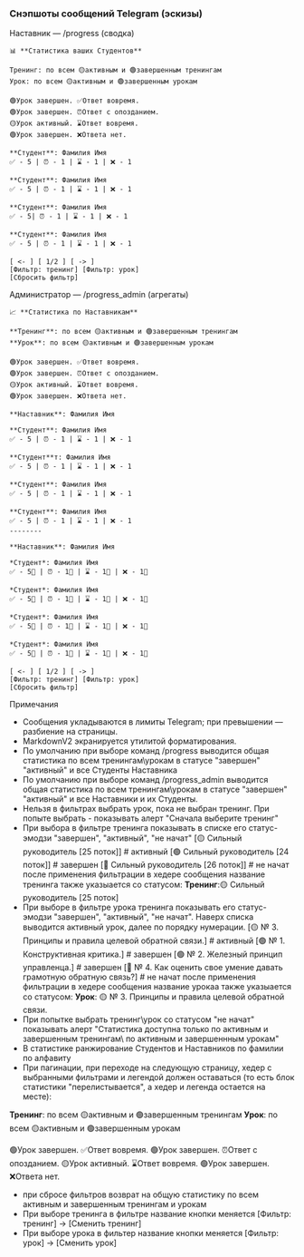 ### Снэпшоты сообщений Telegram (эскизы)

Наставник — /progress (сводка)

```
📊 **Статистика ваших Студентов**

Тренинг: по всем 🟡активным и 🟢завершенным тренингам
Урок: по всем 🟡активным и 🟢завершенным урокам

🟢Урок завершен. ✅Ответ вовремя.
🟢Урок завершен. ⏰Ответ с опозданием.
🟡Урок активный. ⌛Ответ вовремя.
🟢Урок завершен. ❌Ответа нет.

**Студент**: Фамилия Имя
✅ - 5 | ⏰ - 1 | ⌛ - 1 | ❌ - 1

**Студент**: Фамилия Имя
✅ - 5 | ⏰ - 1 | ⌛ - 1 | ❌ - 1

**Студент**: Фамилия Имя
✅ - 5| ⏰ - 1 | ⌛ - 1 | ❌ - 1

**Студент**: Фамилия Имя
✅ - 5 | ⏰ - 1 | ⌛ - 1 | ❌ - 1

[ <- ] [ 1/2 ] [ -> ]
[Фильтр: тренинг] [Фильтр: урок]
[Сбросить фильтр]
```

Администратор — /progress_admin (агрегаты)

```
📈 **Статистика по Наставникам**

**Тренинг**: по всем 🟡активным и 🟢завершенным тренингам
**Урок**: по всем 🟡активным и 🟢завершенным урокам

🟢Урок завершен. ✅Ответ вовремя.
🟢Урок завершен. ⏰Ответ с опозданием.
🟡Урок активный. ⌛Ответ вовремя.
🟢Урок завершен. ❌Ответа нет.

**Наставник**: Фамилия Имя

**Студент**: Фамилия Имя
✅ - 5 | ⏰ - 1 | ⌛ - 1 | ❌ - 1

**Студент**т: Фамилия Имя
✅ - 5 | ⏰ - 1 | ⌛ - 1 | ❌ - 1

**Студент**: Фамилия Имя
✅ - 5 | ⏰ - 1 | ⌛ - 1 | ❌ - 1

**Студент**: Фамилия Имя
✅ - 5 | ⏰ - 1 | ⌛ - 1 | ❌ - 1
--------

**Наставник**: Фамилия Имя

*Студент*: Фамилия Имя
✅ - 5📝 | ⏰ - 1📝 | ⌛ - 1📝 | ❌ - 1📝

*Студент*: Фамилия Имя
✅ - 5📝 | ⏰ - 1📝 | ⌛ - 1📝 | ❌ - 1📝

*Студент*: Фамилия Имя
✅ - 5📝 | ⏰ - 1📝 | ⌛ - 1📝 | ❌ - 1📝

*Студент*: Фамилия Имя
✅ - 5📝 | ⏰ - 1📝 | ⌛ - 1📝 | ❌ - 1📝

[ <- ] [ 1/2 ] [ -> ]
[Фильтр: тренинг] [Фильтр: урок]
[Сбросить фильтр]

```

Примечания
- Сообщения укладываются в лимиты Telegram; при превышении — разбиение на страницы.
- MarkdownV2 экранируется утилитой форматирования.
- По умолчанию при выборе команд /progress  выводится общая статистика по всем тренингам\урокам в статусе "завершен" "активный" и все Студенты Наставника
- По умолчанию при выборе команд /progress_admin  выводится общая статистика по всем тренингам\урокам в статусе "завершен" "активный" и все Наставники и их Студенты.
- Нельзя в фильтрах выбрать урок, пока не выбран тренинг. При попыте выбрать - показывать алерт "Сначала выберите тренинг"
- При выбора в фильтре тренинга показывать в списке его статус-эмодзи "завершен", "активный", "не начат"
[🟡 Сильный руководитель [25 поток]]  # активный
[🟢 Сильный руководитель [24 поток]]  # завершен
[🔴 Сильный руководитель [26 поток]]  # не начат
после применения фильтрации в хедере сообщения название тренинга также указыается со статусом:
**Тренинг**:🟡 Сильный руководитель [25 поток]
- При выборе в фильтре урока тренинга показывать его статус-эмодзи "завершен", "активный", "не начат". Наверх списка выводится активный урок, далее по порядку нумерации.
[🟡 № 3. Принципы и правила целевой обратной связи.] # активный
[🟢 № 1. Конструктивная критика.] # завершен
[🟢 № 2. Железный принцип управленца.] # завершен
[🔴 № 4. Как оценить свое умение давать грамотную обратную связь?] # не начат
после применения фильтрации в хедере сообщения название урокаа также указыается со статусом:
**Урок**: 🟡 № 3. Принципы и правила целевой обратной связи.
- При попытке выбрать тренинг\урок со статусом "не начат" показывать алерт "Статистика доступна только по активным и завершенным тренингам\ по активным и завершеннным урокам"
- В статистике ранжирование Студентов и Наставников по фамилии по алфавиту
- При пагинации, при переходе на следующую страницу,  хедер с выбранными фильтрами и легендой должен  оставаться (то есть блок статистики "перелистывается", а хедер и легенда остается на месте):

**Тренинг**: по всем 🟡активным и 🟢завершенным тренингам
**Урок**: по всем 🟡активным и 🟢завершенным урокам

🟢Урок завершен. ✅Ответ вовремя.
🟢Урок завершен. ⏰Ответ с опозданием.
🟡Урок активный. ⌛Ответ вовремя.
🟢Урок завершен. ❌Ответа нет.

 - при сбросе фильтров возврат на общую статистику по всем активным и завершенным тренингам и урокам
 - При выборе тренинга в фильтре название кнопки меняется [Фильтр: тренинг] -> [Сменить тренинг]
 - При выборе урока в фильтер название кнопки меняется [Фильтр: урок] -> [Сменить урок]